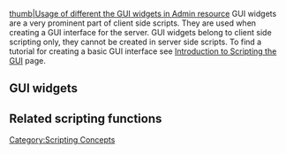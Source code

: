 [thumb|Usage of different the GUI widgets in Admin resource](/docs/Image:AdminGUI.png.md "wikilink") GUI widgets are a very prominent part of client side scripts. They are used when creating a GUI interface for the server. GUI widgets belong to client side scripting only, they cannot be created in server side scripts. To find a tutorial for creating a basic GUI interface see [Introduction to Scripting the GUI](/Introduction_to_Scripting_the_GUI.md "wikilink") page.

GUI widgets
-----------

Related scripting functions
---------------------------

[Category:Scripting Concepts](/docs/Category:Scripting_Concepts.md "wikilink")
